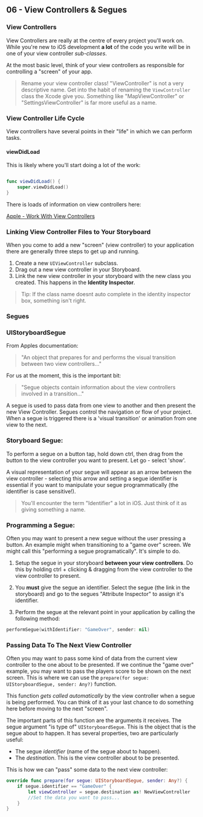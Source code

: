 ## 06 - View Controllers & Segues

### View Controllers

View Controllers are really at the centre of every project you'll work on. While you're new to iOS development **a lot** of the code you write will be in one of your view controller *sub-classes*. 

At the most basic level, think of your view controllers as responsible for controlling a "screen" of your app. 

> Rename your view controller class! "ViewController" is not a very descriptive name. Get into the habit of renaming the `ViewController` class the Xcode give you. Something like "MapViewController" or "SettingsViewController" is far more useful as a name. 

### View Controller Life Cycle

View controllers have several points in their "life" in which we can perform tasks.

#### viewDidLoad

This is likely where you'll start doing a lot of the work:

```swift

func viewDidLoad() {
	super.viewDidLoad()
}

```

There is loads of information on view controllers here:

[Apple - Work With View Controllers](https://developer.apple.com/library/archive/referencelibrary/GettingStarted/DevelopiOSAppsSwift/WorkWithViewControllers.html)


### Linking View Controller Files to Your Storyboard

When you come to add a new "screen" (view controller) to your application there are generally three steps to get up and running. 

1. Create a new `UIViewController` subclass.
2. Drag out a new view controller in your Storyboard.
3. Link the new view controller in your storyboard with the new class you created. This happens in the **Identity Inspector**. 

> Tip: If the class name doesnt auto complete in the identity inspector box, something isn't right.

### Segues

### UIStoryboardSegue

From Apples documentation:

> "An object that prepares for and performs the visual transition between two view controllers..."

For us at the moment, this is the important bit: 

> "Segue objects contain information about the view controllers involved in a transition..."

A segue is used to pass data from one view to another and then present the new View Controller. Segues control the navigation or flow of your project. When a segue is triggered there is a 'visual transition' or animation from one view to the next. 
	
### Storyboard Segue:
To perform a segue on a button tap, hold down ctrl, then drag from the button to the view controller you want to present. Let go - select 'show'. 

A visual representation of your segue will appear as an arrow between the view controller - selecting this arrow and setting a segue identifier is essential if you want to manipulate your segue programmatically (the identifier is case sensitive!).

> You'll encounter the term "Identifier" a lot in iOS. Just think of it as giving something a name. 

### Programming a Segue: 
Often you may want to present a new segue without the user pressing a button. An example might when transitioning to a "game over" screen. We might call this "performing a segue programatically". It's simple to do. 

1. Setup the segue in your storyboard **between your view controllers**. Do this by holding ctrl + clicking & dragging from the view controller to the view controller to present.

2. You **must** give the segue an identifier. Select the segue (the link in the storyboard) and go to the segues "Attribute Inspector" to assign it's identifier. 

3. Perform the segue at the relevant point in your application by calling the following method:

```swift
performSegue(withIdentifier: "GameOver", sender: nil)
```

### Passing Data To The Next View Controller

Often you may want to pass some kind of data from the current view controller to the one about to be presented. If we continue the "game over" example, you may want to pass the players score to be shown on the next screen. This is where we can use the `prepare(for segue: UIStoryboardSegue, sender: Any?)` function. 

This function *gets called automatically* by the view controller when a segue is being performed. You can think of it as your last chance to do something here before moving to the next "screen". 

The important parts of this function are the arguments it receives. The segue argument "is type of" `UIStoryboardSegue`. This is the object that is the segue about to happen. It has several properties, two are particularly useful:

+ The segue *identifier* (name of the segue about to happen).
+ The *destination*. This is the view controller about to be presented. 

This is how we can "pass" some data to the next view controller:

``` swift
override func prepare(for segue: UIStoryboardSegue, sender: Any?) {
	if segue.identifier == "GameOver" { 
		let viewController = segue.destination as! NewViewController
		//Set the data you want to pass...
	}
}
```

